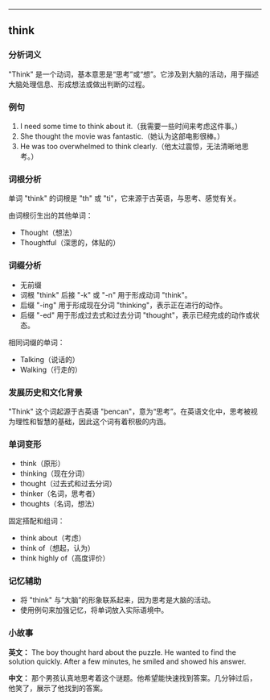 
---------------
## think
### 分析词义
"Think" 是一个动词，基本意思是“思考”或“想”。它涉及到大脑的活动，用于描述大脑处理信息、形成想法或做出判断的过程。

### 例句
1. I need some time to think about it.（我需要一些时间来考虑这件事。）
2. She thought the movie was fantastic.（她认为这部电影很棒。）
3. He was too overwhelmed to think clearly.（他太过震惊，无法清晰地思考。）

### 词根分析
单词 "think" 的词根是 "th" 或 "ti"，它来源于古英语，与思考、感觉有关。

由词根衍生出的其他单词：
- Thought（想法）
- Thoughtful（深思的，体贴的）

### 词缀分析
- 无前缀
- 词根 "think" 后接 "-k" 或 "-n" 用于形成动词 "think"。
- 后缀 "-ing" 用于形成现在分词 "thinking"，表示正在进行的动作。
- 后缀 "-ed" 用于形成过去式和过去分词 "thought"，表示已经完成的动作或状态。

相同词缀的单词：
- Talking（说话的）
- Walking（行走的）

### 发展历史和文化背景
"Think" 这个词起源于古英语 "þencan"，意为“思考”。在英语文化中，思考被视为理性和智慧的基础，因此这个词有着积极的内涵。

### 单词变形
- think（原形）
- thinking（现在分词）
- thought（过去式和过去分词）
- thinker（名词，思考者）
- thoughts（名词，想法）

固定搭配和组词：
- think about（考虑）
- think of（想起，认为）
- think highly of（高度评价）

### 记忆辅助
- 将 "think" 与“大脑”的形象联系起来，因为思考是大脑的活动。
- 使用例句来加强记忆，将单词放入实际语境中。

### 小故事
**英文：**
The boy thought hard about the puzzle. He wanted to find the solution quickly. After a few minutes, he smiled and showed his answer.

**中文：**
那个男孩认真地思考着这个谜题。他希望能快速找到答案。几分钟过后，他笑了，展示了他找到的答案。

